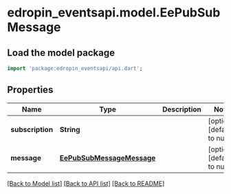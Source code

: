 # edropin_eventsapi.model.EePubSubMessage

## Load the model package
```dart
import 'package:edropin_eventsapi/api.dart';
```

## Properties
Name | Type | Description | Notes
------------ | ------------- | ------------- | -------------
**subscription** | **String** |  | [optional] [default to null]
**message** | [**EePubSubMessageMessage**](EePubSubMessageMessage.md) |  | [optional] [default to null]

[[Back to Model list]](../README.md#documentation-for-models) [[Back to API list]](../README.md#documentation-for-api-endpoints) [[Back to README]](../README.md)


